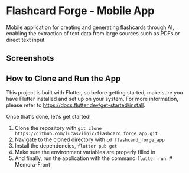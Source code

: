 # Flashcard Forge - Mobile App

Mobile application for creating and generating flashcards through AI, enabling the extraction of text data from large sources such as PDFs or direct text input.

## Screenshots

## How to Clone and Run the App

This project is built with Flutter, so before getting started, make sure you have Flutter installed and set up on your system. For more information, please refer to https://docs.flutter.dev/get-started/install. 

Once that's done, let's get started!

1. Clone the repository with `git clone https://github.com/lucasviinic/flashcard_forge_app.git`
2. Navigate to the cloned directory with `cd flashcard_forge_app`
3. Install the dependencies, `flutter pub get`
4. Make sure the environment variables are properly filled in
5. And finally, run the application with the command `flutter run`.
#   M e m o r a - F r o n t  
 